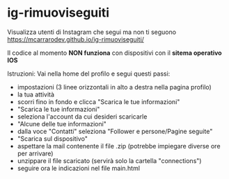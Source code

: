 # ig-rimuoviseguiti
Visualizza utenti di Instagram che segui ma non ti seguono
https://mcarrarodev.github.io/ig-rimuoviseguiti/

Il codice al momento **NON funziona** con dispositivi con il **sitema operativo IOS**

Istruzioni:
Vai nella home del profilo e segui questi passi:
  * impostazioni (3 linee orizzontali in alto a destra nella pagina profilo)
  * la tua attività
  * scorri fino in fondo e clicca "Scarica le tue informazioni"
  * "Scarica le tue informazioni"
  * seleziona l'account da cui desideri scaricarle
  * "Alcune delle tue informazioni"
  * dalla voce "Contatti" seleziona "Follower e persone/Pagine seguite"
  * "Scarica sul dispositivo"
  * aspettare la mail contenente il file .zip (potrebbe impiegare diverse ore per arrivare)
  * unzippare il file scaricato (servirà solo la cartella "connections")
  * seguire ora le indicazioni nel file main.html
